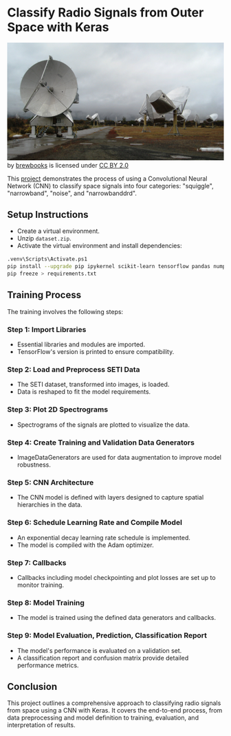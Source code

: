 # Classify Radio Signals from Outer Space with Keras

[<img src="5656086917_641e0444ac_3k.jpg">](https://flic.kr/p/9BNVzX)
by [brewbooks](https://www.flickr.com/people/93452909@N00) is licensed under [CC BY 2.0](https://creativecommons.org/licenses/by/2.0/)

This [project](https://www.coursera.org/projects/classify-radio-signals-space-keras-cnn) demonstrates the process of using a Convolutional Neural Network (CNN) to classify space signals into four categories: "squiggle", "narrowband", "noise", and "narrowbanddrd".

## Setup Instructions

- Create a virtual environment.
- Unzip `dataset.zip`.
- Activate the virtual environment and install dependencies:

```sh
.venv\Scripts\Activate.ps1
pip install --upgrade pip ipykernel scikit-learn tensorflow pandas numpy matplotlib seaborn livelossplot
pip freeze > requirements.txt
```

## Training Process

The training involves the following steps:

### Step 1: Import Libraries

- Essential libraries and modules are imported.
- TensorFlow's version is printed to ensure compatibility.

### Step 2: Load and Preprocess SETI Data

- The SETI dataset, transformed into images, is loaded.
- Data is reshaped to fit the model requirements.

### Step 3: Plot 2D Spectrograms

- Spectrograms of the signals are plotted to visualize the data.

### Step 4: Create Training and Validation Data Generators

- ImageDataGenerators are used for data augmentation to improve model robustness.

### Step 5: CNN Architecture

- The CNN model is defined with layers designed to capture spatial hierarchies in the data.

### Step 6: Schedule Learning Rate and Compile Model

- An exponential decay learning rate schedule is implemented.
- The model is compiled with the Adam optimizer.

### Step 7: Callbacks

- Callbacks including model checkpointing and plot losses are set up to monitor training.

### Step 8: Model Training

- The model is trained using the defined data generators and callbacks.

### Step 9: Model Evaluation, Prediction, Classification Report

- The model's performance is evaluated on a validation set.
- A classification report and confusion matrix provide detailed performance metrics.

## Conclusion

This project outlines a comprehensive approach to classifying radio signals from space using a CNN with Keras. It covers the end-to-end process, from data preprocessing and model definition to training, evaluation, and interpretation of results.
